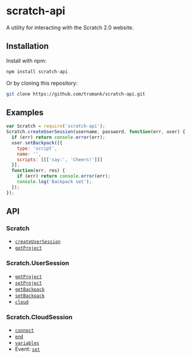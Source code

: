 # scratch-api

A utility for interacting with the Scratch 2.0 website.

## Installation

Install with npm:

```sh
npm install scratch-api
```
Or by cloning this repository:
```sh
git clone https://github.com/trumank/scratch-api.git
```

## Examples

```javascript
var Scratch = require('scratch-api');
Scratch.createUserSession(username, password, function(err, user) {
  if (err) return console.error(err);
  user.setBackpack([{
    type: 'script',
    name: '',
    scripts: [[['say:', 'Cheers!']]]
  }],
  function(err, res) {
    if (err) return console.error(err);
    console.log('Backpack set');
  });
});
```

## API

### Scratch
* [`createUserSession`](#Scratch.createUserSession)
* [`getProject`](#Scratch.getProject)

### Scratch.UserSession
* [`getProject`](#Scratch.UserSession.getProject)
* [`setProject`](#Scratch.UserSession.setProject)
* [`getBackpack`](#Scratch.UserSession.getBackpack)
* [`setBackpack`](#Scratch.UserSession.setBackpack)
* [`cloud`](#Scratch.UserSession.cloud)

### Scratch.CloudSession
* [`connect`](#Scratch.CloudSession.connect)
* [`end`](#Scratch.CloudSession.end)
* [`variables`](#Scratch.CloudSession.variables)
* Event: [`set`](#Scratch.CloudSession:set)
